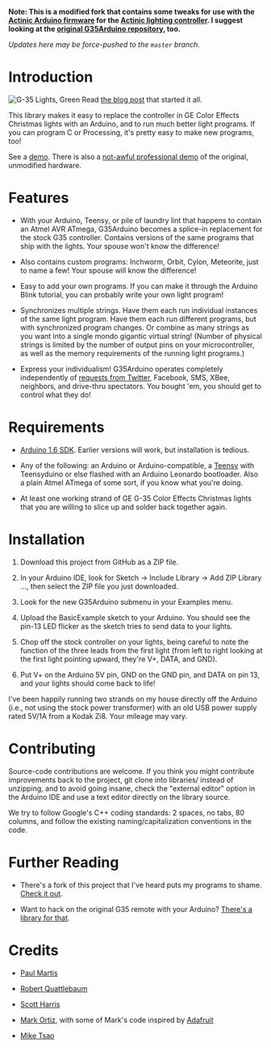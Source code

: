 **Note: This is a modified fork that contains some tweaks for use with the
[Actinic Arduino firmware](https://github.com/digitalcircuit/ActinicArduino)
for the
[Actinic lighting controller](https://github.com/digitalcircuit/actinic).
I suggest looking at the
[original G35Arduino repository](https://github.com/sowbug/G35Arduino), too.**

*Updates here may be force-pushed to the `master` branch.*

Introduction
============

![G-35 Lights, Green](/images/green_lights.jpg?raw=true "G-35 Lights") Read
[the blog post](http://www.deepdarc.com/2010/11/27/hacking-christmas-lights/)
that started it all.

This library makes it easy to replace the controller in GE Color Effects
Christmas lights with an Arduino, and to run much better light programs. If you
can program C or Processing, it's pretty easy to make new programs, too!

See a [demo](http://www.youtube.com/watch?v=QyKt7tHV-EM). There is also a
[not-awful professional demo](http://www.geholidaylighting.com/holiday-lighting/led/color-effects)
of the original, unmodified hardware.

Features
========

- With your Arduino, Teensy, or pile of laundry lint that happens to contain an
  Atmel AVR ATmega, G35Arduino becomes a splice-in replacement for the stock G35
  controller. Contains versions of the same programs that ship with the lights.
  Your spouse won't know the difference!

- Also contains custom programs: Inchworm, Orbit, Cylon, Meteorite, just to name
  a few! Your spouse will know the difference!

- Easy to add your own programs. If you can make it through the Arduino Blink
  tutorial, you can probably write your own light program!

- Synchronizes multiple strings. Have them each run individual instances of the
  same light program. Have them each run different programs, but with
  synchronized program changes. Or combine as many strings as you want into a
  single mondo gigantic virtual string! (Number of physical strings is limited
  by the number of output pins on your microcontroller, as well as the memory
  requirements of the running light programs.)

- Express your individualism! G35Arduino operates completely independently of
  [requests from Twitter](http://www.cheerlights.com/), Facebook, SMS, XBee,
  neighbors, and drive-thru spectators. You bought 'em, you should get to
  control what they do!

Requirements
============

- [Arduino 1.6 SDK](http://arduino.cc/en/Main/Software). Earlier versions will
  work, but installation is tedious.

- Any of the following: an Arduino or Arduino-compatible, a
  [Teensy](http://www.pjrc.com/) with Teensyduino or else flashed with an
  Arduino Leonardo bootloader. Also a plain Atmel ATmega of some sort, if you
  know what you're doing.

- At least one working strand of GE G-35 Color Effects Christmas lights that you
  are willing to slice up and solder back together again.

Installation
============

1. Download this project from GitHub as a ZIP file.

1. In your Arduino IDE, look for Sketch &rarr; Include Library &rarr; Add ZIP
   Library &hellip;, then select the ZIP file you just downloaded.

1. Look for the new G35Arduino submenu in your Examples menu.

1. Upload the BasicExample sketch to your Arduino. You should see the pin-13 LED
   flicker as the sketch tries to send data to your lights.

1. Chop off the stock controller on your lights, being careful to note the
   function of the three leads from the first light (from left to right looking
   at the first light pointing upward, they're V+, DATA, and GND).

1.  Put V+ on the Arduino 5V pin, GND on the GND pin, and DATA on pin 13, and
    your lights should come back to life!

I've been happily running two strands on my house directly off the Arduino
(i.e., not using the stock power transformer) with an old USB power supply rated
5V/1A from a Kodak Zi8. Your mileage may vary.

Contributing
============

Source-code contributions are welcome. If you think you might contribute
improvements back to the project, git clone into libraries/ instead of
unzipping, and to avoid going insane, check the "external editor" option in the
Arduino IDE and use a text editor directly on the library source.

We try to follow Google's C++ coding standards: 2 spaces, no tabs, 80 columns,
and follow the existing naming/capitalization conventions in the code.

Further Reading
===

- There's a fork of this project that I've heard puts my programs to shame.
  [Check it out](https://github.com/MarkEMarkEMark/G35-MEO-Programs).

- Want to hack on the original G35 remote with your Arduino?
  [There's a library for that](https://lukecyca.com/2013/g35-rf-remote.html).

Credits
=======

- [Paul Martis](http://www.digitalmisery.com)

- [Robert Quattlebaum](http://www.deepdarc.com/2010/11/27/hacking-christmas-lights)

- [Scott Harris](http://scottrharris.blogspot.com/2010/12/controlling-ge-color-effects-lights.html)

- [Mark Ortiz](https://github.com/MarkEMarkEMark), with some of Mark's code
  inspired by [Adafruit](http://adafruit.com/)

- [Mike Tsao](http://github.com/sowbug)

